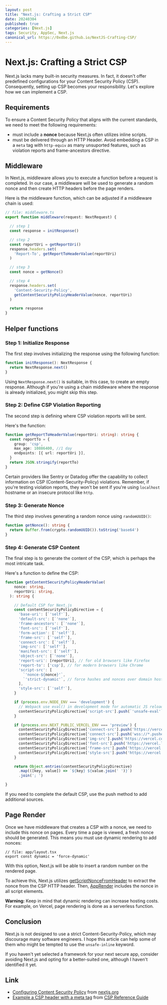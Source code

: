 ```yaml
---
layout: post
title: "Next.js: Crafting a Strict CSP"
date: 20240304
published: true
categories: [Next.js]
tags: Security, AppSec, Next.js
canonical_url: https://0xdbe.github.io/NextJS-Crafting-CSP/
---
```


# Next.js: Crafting a Strict CSP

Next.js lacks many built-in security measures.
In fact, it doesn't offer predefined configurations for your Content Security Policy (CSP).
Consequently, setting up CSP becomes your responsibility.
Let's explore how we can implement a CSP.

## Requirements

To ensure a Content Security Policy that aligns with the current standards, we need to meet the following requirements:

- must include a **nonce** because Next.js often utilizes inline scripts.
- must be delivered through an HTTP Header. Avoid embedding a CSP in a ``meta`` tag with ``http-equiv`` as many unsuported features, such as violation reports and frame-ancestors directive.

## Middleware

In Next.js, middleware allows you to execute a function before a request is completed.
In our case, a middleware will be used to generate a random nonce and then create HTTP headers before the page renders.

Here is the middleware function, which can be adjusted if a middleware chain is used:

```typescript
// file: middleware.ts
export function middleware(request: NextRequest) {

  // step 1
  const response = initResponse()

  // step 2
  const reportUri = getReportUri()
  response.headers.set(
    'Report-To', getReportToHeaderValue(reportUri)
  )

  // step 3
  const nonce = getNonce()

  // step 4
  response.headers.set(
    'Content-Security-Policy',
    getContentSecurityPolicyHeaderValue(nonce, reportUri)
  )

  return response
}
```

## Helper functions

### Step 1: Initialize Response

The first step involves initializing the response using the following function:

```typescript
function initResponse(): NextResponse {
  return NextResponse.next()
}
```

Using ``NextResponse.next()`` is suitable, in this case, to create an empty response.
Although if you're using a chain middleware where the response is already initialized, you might skip this step.

### Step 2: Define CSP Violation Reporting

The second step is defining where CSP violation reports will be sent.

Here's the function:

```typescript
function getReportToHeaderValue(reportUri: string): string {
  const reportTo = {
    group: 'csp',
    max_age: 10886400, //1 day
    endpoints: [{ url: reportUri }],
  }
  return JSON.stringify(reportTo)
}
```

Certain providers like Sentry or Datadog offer the capability to collect information on CSP (Content-Security-Policy) violations. Remember, if you're testing violation reports, they won't be sent if you're using ``localhost`` hostname or an insecure protocol like ``http``.

### Step 3: Generate Nonce

The third step involves generating a random nonce using ``randomUUID()``:

```typescript
function getNonce(): string {
  return Buffer.from(crypto.randomUUID()).toString('base64')
}
```

### Step 4: Generate CSP Content

The final step is to generate the content of the CSP, which is perhaps the most intricate task.

Here's a function to define the CSP:


```typescript
function getContentSecurityPolicyHeaderValue(
    nonce: string,
    reportUri: string,
  ): string {

    // Default CSP for Next.js
    const contentSecurityPolicyDirective = {
      'base-uri': [`'self'`],
      'default-src': [`'none'`],
      'frame-ancestors': [`'none'`],
      'font-src': [`'self'`],
      'form-action': [`'self'`],
      'frame-src': [`'self'`],
      'connect-src': [`'self'`],
      'img-src': [`'self'`],
      'manifest-src': [`'self'`],
      'object-src': [`'none'`],
      'report-uri': [reportUri], // for old browsers like Firefox
      'report-to': ['csp'], // for modern browsers like Chrome
      'script-src': [
        `'nonce-${nonce}'`,
        `'strict-dynamic'`, // force hashes and nonces over domain host lists
      ],
      'style-src': [`'self'`],
    }

    if (process.env.NODE_ENV === 'development') {
      // Webpack use eval() in development mode for automatic JS reloading
      contentSecurityPolicyDirective['script-src'].push(`'unsafe-eval'`)
    }

    if (process.env.NEXT_PUBLIC_VERCEL_ENV === 'preview') {
      contentSecurityPolicyDirective['connect-src'].push('https://vercel.live')
      contentSecurityPolicyDirective['connect-src'].push('wss://*.pusher.com')
      contentSecurityPolicyDirective['img-src'].push('https://vercel.com')
      contentSecurityPolicyDirective['font-src'].push('https://vercel.live')
      contentSecurityPolicyDirective['frame-src'].push('https://vercel.live')
      contentSecurityPolicyDirective['style-src'].push('https://vercel.live')
    }

    return Object.entries(contentSecurityPolicyDirective)
      .map(([key, value]) => `${key} ${value.join(' ')}`)
      .join('; ')

}
```

If you need to complete the default CSP, use the push method to add additional sources.

## Page Render

Once we have middleware that creates a CSP with a nonce, we need to include this nonce on pages.
Every time a page is viewed, a fresh nonce should be generated.
This means you must use dynamic rendering to add nonces:

```
// file: app/layout.tsx
export const dynamic = 'force-dynamic'
```

With this option, Next.js will be able to insert a random number on the rendered page.

To achieve this, Next.js utilizes [getScriptNonceFromHeader](https://github.com/vercel/next.js/blob/v14.1.0/packages/next/src/server/app-render/get-script-nonce-from-header.tsx) to extract the nonce from the CSP HTTP header.
Then, [AppRender](https://github.com/vercel/next.js/blob/7744cc91beae7169c264e4a7508ef55256c4ab42/packages/next/src/server/app-render/app-render.tsx) includes the nonce in all script elements.

**Warning:** Keep in mind that dynamic rendering can increase hosting costs. For example, on Vercel, page rendering is done as a serverless function.

## Conclusion

Next.js is not designed to use a strict Content-Security-Policy, which may discourage many software engineers.
I hope this article can help some of them who might be tempted to use the ``unsafe-inline`` keyword.

If you haven't yet selected a framework for your next secure app, consider avoiding Next.js and opting for a better-suited one, although I haven't identified it yet.

## Link

- [Configuring Content Security Policy](https://nextjs.org/docs/app/building-your-application/configuring/content-security-policy) from [nextjs.org](https://nextjs.org/)
- [Example a CSP header with a meta tag](https://content-security-policy.com/examples/meta/) from [CSP Reference Guide](https://content-security-policy.com/)
